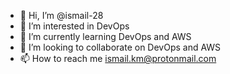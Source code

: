 - 👋 Hi, I’m @ismail-28
- 👀 I’m interested in DevOps
- 🌱 I’m currently learning DevOps and AWS
- 💞️ I’m looking to collaborate on DevOps and AWS
- 📫 How to reach me ismail.km@protonmail.com 

<!---
ismail-28/ismail-28 is a ✨ special ✨ repository because its `README.md` (this file) appears on your GitHub profile.
You can click the Preview link to take a look at your changes.
--->
